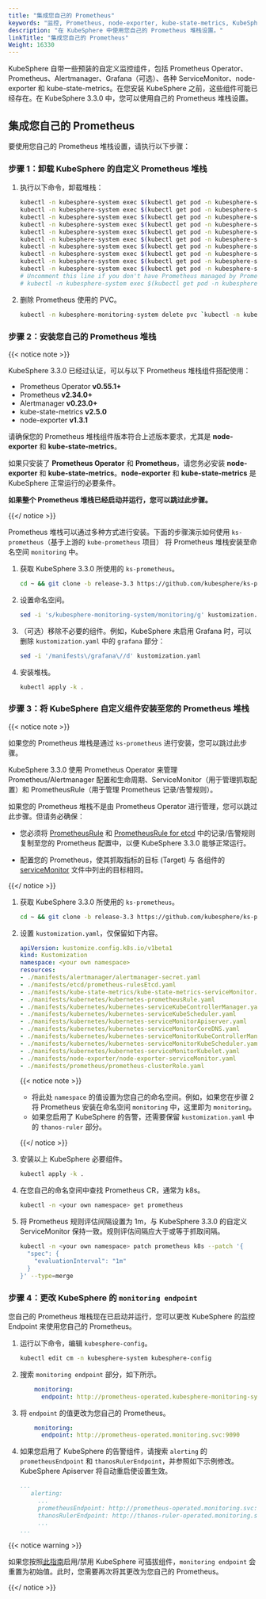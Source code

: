 ```yaml
---
title: "集成您自己的 Prometheus"
keywords: "监控, Prometheus, node-exporter, kube-state-metrics, KubeSphere, Kubernetes"
description: "在 KubeSphere 中使用您自己的 Prometheus 堆栈设置。"
linkTitle: "集成您自己的 Prometheus"
Weight: 16330
---
```


KubeSphere 自带一些预装的自定义监控组件，包括 Prometheus Operator、Prometheus、Alertmanager、Grafana（可选）、各种 ServiceMonitor、node-exporter 和 kube-state-metrics。在您安装 KubeSphere 之前，这些组件可能已经存在。在 KubeSphere 3.3.0 中，您可以使用自己的 Prometheus 堆栈设置。

## 集成您自己的 Prometheus

要使用您自己的 Prometheus 堆栈设置，请执行以下步骤：

### 步骤 1：卸载 KubeSphere 的自定义 Prometheus 堆栈

1. 执行以下命令，卸载堆栈：

   ```bash
   kubectl -n kubesphere-system exec $(kubectl get pod -n kubesphere-system -l app=ks-installer -o jsonpath='{.items[0].metadata.name}') -- kubectl delete -f /kubesphere/kubesphere/prometheus/alertmanager/ 2>/dev/null
   kubectl -n kubesphere-system exec $(kubectl get pod -n kubesphere-system -l app=ks-installer -o jsonpath='{.items[0].metadata.name}') -- kubectl delete -f /kubesphere/kubesphere/prometheus/devops/ 2>/dev/null
   kubectl -n kubesphere-system exec $(kubectl get pod -n kubesphere-system -l app=ks-installer -o jsonpath='{.items[0].metadata.name}') -- kubectl delete -f /kubesphere/kubesphere/prometheus/etcd/ 2>/dev/null
   kubectl -n kubesphere-system exec $(kubectl get pod -n kubesphere-system -l app=ks-installer -o jsonpath='{.items[0].metadata.name}') -- kubectl delete -f /kubesphere/kubesphere/prometheus/grafana/ 2>/dev/null
   kubectl -n kubesphere-system exec $(kubectl get pod -n kubesphere-system -l app=ks-installer -o jsonpath='{.items[0].metadata.name}') -- kubectl delete -f /kubesphere/kubesphere/prometheus/kube-state-metrics/ 2>/dev/null
   kubectl -n kubesphere-system exec $(kubectl get pod -n kubesphere-system -l app=ks-installer -o jsonpath='{.items[0].metadata.name}') -- kubectl delete -f /kubesphere/kubesphere/prometheus/node-exporter/ 2>/dev/null
   kubectl -n kubesphere-system exec $(kubectl get pod -n kubesphere-system -l app=ks-installer -o jsonpath='{.items[0].metadata.name}') -- kubectl delete -f /kubesphere/kubesphere/prometheus/upgrade/ 2>/dev/null
   kubectl -n kubesphere-system exec $(kubectl get pod -n kubesphere-system -l app=ks-installer -o jsonpath='{.items[0].metadata.name}') -- kubectl delete -f /kubesphere/kubesphere/prometheus/prometheus-rules-v1.16\+.yaml 2>/dev/null
   kubectl -n kubesphere-system exec $(kubectl get pod -n kubesphere-system -l app=ks-installer -o jsonpath='{.items[0].metadata.name}') -- kubectl delete -f /kubesphere/kubesphere/prometheus/prometheus-rules.yaml 2>/dev/null
   kubectl -n kubesphere-system exec $(kubectl get pod -n kubesphere-system -l app=ks-installer -o jsonpath='{.items[0].metadata.name}') -- kubectl delete -f /kubesphere/kubesphere/prometheus/prometheus 2>/dev/null
   # Uncomment this line if you don't have Prometheus managed by Prometheus Operator in other namespaces.
   # kubectl -n kubesphere-system exec $(kubectl get pod -n kubesphere-system -l app=ks-installer -o jsonpath='{.items[0].metadata.name}') -- kubectl delete -f /kubesphere/kubesphere/prometheus/init/ 2>/dev/null
   ```

2. 删除 Prometheus 使用的 PVC。

   ```bash
   kubectl -n kubesphere-monitoring-system delete pvc `kubectl -n kubesphere-monitoring-system get pvc | grep -v VOLUME | awk '{print $1}' |  tr '\n' ' '`
   ```

### 步骤 2：安装您自己的 Prometheus 堆栈

{{< notice note >}}

KubeSphere 3.3.0 已经过认证，可以与以下 Prometheus 堆栈组件搭配使用：

- Prometheus Operator **v0.55.1+**
- Prometheus **v2.34.0+**
- Alertmanager **v0.23.0+**
- kube-state-metrics **v2.5.0**
- node-exporter **v1.3.1**

请确保您的 Prometheus 堆栈组件版本符合上述版本要求，尤其是 **node-exporter** 和 **kube-state-metrics**。

如果只安装了 **Prometheus Operator** 和 **Prometheus**，请您务必安装 **node-exporter** 和 **kube-state-metrics**。**node-exporter** 和 **kube-state-metrics** 是 KubeSphere 正常运行的必要条件。

**如果整个 Prometheus 堆栈已经启动并运行，您可以跳过此步骤。**

{{</ notice >}}

Prometheus 堆栈可以通过多种方式进行安装。下面的步骤演示如何使用 `ks-prometheus`（基于上游的 `kube-prometheus` 项目） 将 Prometheus 堆栈安装至命名空间 `monitoring` 中。

1. 获取 KubeSphere 3.3.0 所使用的 `ks-prometheus`。

   ```bash
   cd ~ && git clone -b release-3.3 https://github.com/kubesphere/ks-prometheus.git && cd ks-prometheus
   ```

2. 设置命名空间。

   ```bash
   sed -i 's/kubesphere-monitoring-system/monitoring/g' kustomization.yaml
   ```

3. （可选）移除不必要的组件。例如，KubeSphere 未启用 Grafana 时，可以删除 `kustomization.yaml` 中的 `grafana` 部分：

   ```bash
   sed -i '/manifests\/grafana\//d' kustomization.yaml
   ```

4. 安装堆栈。

   ```bash
   kubectl apply -k .
   ```

### 步骤 3：将 KubeSphere 自定义组件安装至您的 Prometheus 堆栈

{{< notice note >}}

如果您的 Prometheus 堆栈是通过 `ks-prometheus` 进行安装，您可以跳过此步骤。

KubeSphere 3.3.0 使用 Prometheus Operator 来管理 Prometheus/Alertmanager 配置和生命周期、ServiceMonitor（用于管理抓取配置）和 PrometheusRule（用于管理 Prometheus 记录/告警规则）。

如果您的 Prometheus 堆栈不是由 Prometheus Operator 进行管理，您可以跳过此步骤。但请务必确保：

- 您必须将 [PrometheusRule](https://github.com/kubesphere/ks-prometheus/blob/release-3.3/manifests/kubernetes/kubernetes-prometheusRule.yaml) 和 [PrometheusRule for etcd](https://github.com/kubesphere/ks-prometheus/blob/release-3.3/manifests/etcd/prometheus-rulesEtcd.yaml) 中的记录/告警规则复制至您的 Prometheus 配置中，以便 KubeSphere 3.3.0 能够正常运行。

- 配置您的 Prometheus，使其抓取指标的目标 (Target) 与 各组件的 [serviceMonitor](https://github.com/kubesphere/ks-prometheus/tree/release-3.3/manifests) 文件中列出的目标相同。

{{</ notice >}}

1. 获取 KubeSphere 3.3.0 所使用的 `ks-prometheus`。

   ```bash
   cd ~ && git clone -b release-3.3 https://github.com/kubesphere/ks-prometheus.git && cd ks-prometheus
   ```

2. 设置 `kustomization.yaml`，仅保留如下内容。

   ```yaml
   apiVersion: kustomize.config.k8s.io/v1beta1
   kind: Kustomization
   namespace: <your own namespace>
   resources:
   - ./manifests/alertmanager/alertmanager-secret.yaml
   - ./manifests/etcd/prometheus-rulesEtcd.yaml
   - ./manifests/kube-state-metrics/kube-state-metrics-serviceMonitor.yaml
   - ./manifests/kubernetes/kubernetes-prometheusRule.yaml
   - ./manifests/kubernetes/kubernetes-serviceKubeControllerManager.yaml
   - ./manifests/kubernetes/kubernetes-serviceKubeScheduler.yaml
   - ./manifests/kubernetes/kubernetes-serviceMonitorApiserver.yaml
   - ./manifests/kubernetes/kubernetes-serviceMonitorCoreDNS.yaml
   - ./manifests/kubernetes/kubernetes-serviceMonitorKubeControllerManager.yaml
   - ./manifests/kubernetes/kubernetes-serviceMonitorKubeScheduler.yaml
   - ./manifests/kubernetes/kubernetes-serviceMonitorKubelet.yaml
   - ./manifests/node-exporter/node-exporter-serviceMonitor.yaml
   - ./manifests/prometheus/prometheus-clusterRole.yaml
   ```

   {{< notice note >}}

   - 将此处 `namespace` 的值设置为您自己的命名空间。例如，如果您在步骤 2 将 Prometheus 安装在命名空间 `monitoring` 中，这里即为 `monitoring`。
   - 如果您启用了 KubeSphere 的告警，还需要保留 `kustomization.yaml` 中的 `thanos-ruler` 部分。

   {{</ notice >}}


3. 安装以上 KubeSphere 必要组件。

   ```bash
   kubectl apply -k .
   ```

4. 在您自己的命名空间中查找 Prometheus CR，通常为 k8s。

   ```bash
   kubectl -n <your own namespace> get prometheus
   ```

5. 将 Prometheus 规则评估间隔设置为 1m，与 KubeSphere 3.3.0 的自定义 ServiceMonitor 保持一致。规则评估间隔应大于或等于抓取间隔。

   ```bash
   kubectl -n <your own namespace> patch prometheus k8s --patch '{
     "spec": {
       "evaluationInterval": "1m"
     }
   }' --type=merge
   ```

### 步骤 4：更改 KubeSphere 的 `monitoring endpoint`

您自己的 Prometheus 堆栈现在已启动并运行，您可以更改 KubeSphere 的监控 Endpoint 来使用您自己的 Prometheus。

1. 运行以下命令，编辑 `kubesphere-config`。

   ```bash
   kubectl edit cm -n kubesphere-system kubesphere-config
   ```

2. 搜索 `monitoring endpoint` 部分，如下所示。

   ```yaml
       monitoring:
         endpoint: http://prometheus-operated.kubesphere-monitoring-system.svc:9090
   ```

3. 将 `endpoint` 的值更改为您自己的 Prometheus。

   ```yaml
       monitoring:
         endpoint: http://prometheus-operated.monitoring.svc:9090
   ```

4. 如果您启用了 KubeSphere 的告警组件，请搜索 `alerting` 的 `prometheusEndpoint` 和 `thanosRulerEndpoint`，并参照如下示例修改。KubeSphere Apiserver 将自动重启使设置生效。

   ```yaml
   ...
      alerting:
        ...
        prometheusEndpoint: http://prometheus-operated.monitoring.svc:9090
        thanosRulerEndpoint: http://thanos-ruler-operated.monitoring.svc:10902
        ...
   ...
   ```

{{< notice warning >}}

如果您按照[此指南](../../../pluggable-components/overview/)启用/禁用 KubeSphere 可插拔组件，`monitoring endpoint` 会重置为初始值。此时，您需要再次将其更改为您自己的 Prometheus。

{{</ notice >}}